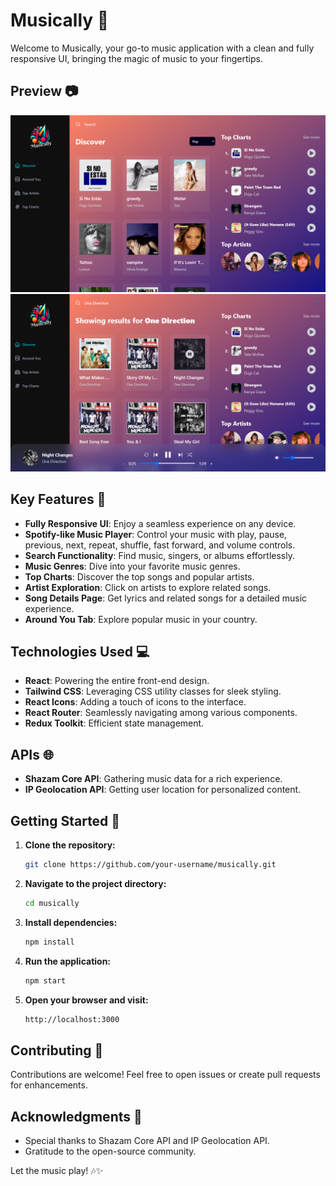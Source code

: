 # Musically 🎵

Welcome to Musically, your go-to music application with a clean and fully responsive UI, bringing the magic of music to your fingertips.

## Preview 📷

<img src="/src/assets/musically-1.png" alt="musically-1" />
<img src="/src/assets/musically-2.png" alt="musically-2" />

## Key Features 🚀

- **Fully Responsive UI**: Enjoy a seamless experience on any device.
- **Spotify-like Music Player**: Control your music with play, pause, previous, next, repeat, shuffle, fast forward, and volume controls.
- **Search Functionality**: Find music, singers, or albums effortlessly.
- **Music Genres**: Dive into your favorite music genres.
- **Top Charts**: Discover the top songs and popular artists.
- **Artist Exploration**: Click on artists to explore related songs.
- **Song Details Page**: Get lyrics and related songs for a detailed music experience.
- **Around You Tab**: Explore popular music in your country.

## Technologies Used 💻

- **React**: Powering the entire front-end design.
- **Tailwind CSS**: Leveraging CSS utility classes for sleek styling.
- **React Icons**: Adding a touch of icons to the interface.
- **React Router**: Seamlessly navigating among various components.
- **Redux Toolkit**: Efficient state management.

## APIs 🌐

- **Shazam Core API**: Gathering music data for a rich experience.
- **IP Geolocation API**: Getting user location for personalized content.

## Getting Started 🚀

1. **Clone the repository:**

   ```bash
   git clone https://github.com/your-username/musically.git
   ```

2. **Navigate to the project directory:**

   ```bash
   cd musically
   ```

3. **Install dependencies:**

   ```bash
   npm install
   ```

4. **Run the application:**

   ```bash
   npm start
   ```

5. **Open your browser and visit:**
   ```bash
   http://localhost:3000
   ```

## Contributing 🤝

Contributions are welcome! Feel free to open issues or create pull requests for enhancements.

## Acknowledgments 🙌

- Special thanks to Shazam Core API and IP Geolocation API.
- Gratitude to the open-source community.

Let the music play! 🎶✨
